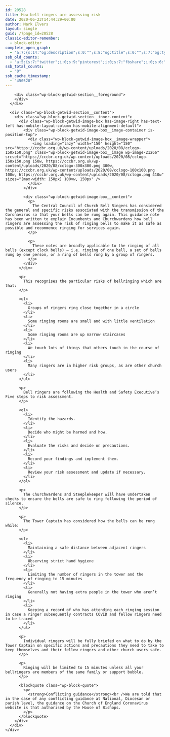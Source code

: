```yaml
---
id: 20528
title: How bell ringers are assessing risk
date: 2020-06-23T14:44:29+00:00
author: Mark Elvers
layout: single
guid: /?page_id=20528
classic-editor-remember:
  - block-editor
complete_open_graph:
  - 'a:7:{s:14:"og:description";s:0:"";s:8:"og:title";s:0:"";s:7:"og:type";s:0:"";s:12:"twitter:card";s:7:"summary";s:15:"twitter:creator";s:0:"";s:19:"twitter:description";s:0:"";s:8:"og:image";s:0:"";}'
ssb_old_counts:
  - 'a:5:{s:7:"twitter";i:0;s:9:"pinterest";i:0;s:7:"fbshare";i:0;s:6:"reddit";i:0;s:6:"tumblr";N;}'
ssb_total_counts:
  - "0"
ssb_cache_timestamp:
  - "450520"
---
```

<div class="wp-block-getwid-section">
  <div class="wp-block-getwid-section__wrapper">
    <div class="wp-block-getwid-section__inner-wrapper">
      <div class="wp-block-getwid-section__background-holder">
        <div class="wp-block-getwid-section__background">
        </div>
        
        <div class="wp-block-getwid-section__foreground">
        </div>
      </div>
      
      <div class="wp-block-getwid-section__content">
        <div class="wp-block-getwid-section__inner-content">
          <div class="wp-block-getwid-image-box has-image-right has-text-left has-mobile-layout-column has-mobile-alignment-default">
            <div class="wp-block-getwid-image-box__image-container is-position-top">
              <div class="wp-block-getwid-image-box__image-wrapper">
                <img loading="lazy" width="150" height="150" src="https://cccbr.org.uk/wp-content/uploads/2020/08/cclogo-150x150.png" class="wp-block-getwid-image-box__image wp-image-21266" srcset="https://cccbr.org.uk/wp-content/uploads/2020/08/cclogo-150x150.png 150w, https://cccbr.org.uk/wp-content/uploads/2020/08/cclogo-300x300.png 300w, https://cccbr.org.uk/wp-content/uploads/2020/08/cclogo-100x100.png 100w, https://cccbr.org.uk/wp-content/uploads/2020/08/cclogo.png 410w" sizes="(max-width: 150px) 100vw, 150px" />
              </div>
            </div>
            
            <div class="wp-block-getwid-image-box__content">
              <p>
                The Central Council of Church Bell Ringers has considered the general and specific risks associated with the transmission of the Coronavirus so that your bells can be rung again. This guidance note has been written to explain Incumbents and Churchwardens how bell ringers are assessing the risk of ringing bells to make it as safe as possible and recommence ringing for services again.
              </p>
              
              <p>
                These notes are broadly applicable to the ringing of all bells (except clock bells) – i.e. ringing of one bell, a set of bells rung by one person, or a ring of bells rung by a group of ringers.
              </p>
            </div>
          </div>
          
          <p>
            This recognises the particular risks of bellringing which are that:
          </p>
          
          <ul>
            <li>
              Groups of ringers ring close together in a circle
            </li>
            <li>
              Some ringing rooms are small and with little ventilation
            </li>
            <li>
              Some ringing rooms are up narrow staircases
            </li>
            <li>
              We touch lots of things that others touch in the course of ringing
            </li>
            <li>
              Many ringers are in higher risk groups, as are other church users
            </li>
          </ul>
          
          <p>
            Bell ringers are following the Health and Safety Executive’s Five steps to risk assessment.
          </p>
          
          <ol>
            <li>
              Identify the hazards.
            </li>
            <li>
              Decide who might be harmed and how.
            </li>
            <li>
              Evaluate the risks and decide on precautions.
            </li>
            <li>
              Record your findings and implement them.
            </li>
            <li>
              Review your risk assessment and update if necessary.
            </li>
          </ol>
          
          <p>
            The Churchwardens and Steeplekeeper will have undertaken checks to ensure the bells are safe to ring following the period of silence.
          </p>
          
          <p>
            The Tower Captain has considered how the bells can be rung while:
          </p>
          
          <ul>
            <li>
              Maintaining a safe distance between adjacent ringers
            </li>
            <li>
              Observing strict hand hygiene
            </li>
            <li>
              Limiting the number of ringers in the tower and the frequency of ringing to 15 minutes
            </li>
            <li>
              Generally not having extra people in the tower who aren’t ringing
            </li>
            <li>
              Keeping a record of who has attending each ringing session in case a ringer subsequently contracts COVID and fellow ringers need to be traced
            </li>
          </ul>
          
          <p>
            Individual ringers will be fully briefed on what to do by the Tower Captain on specific actions and precautions they need to take to keep themselves and their fellow ringers and other church users safe.
          </p>
          
          <p>
            Ringing will be limited to 15 minutes unless all your bellringers are members of the same family or support bubble.
          </p>
          
          <blockquote class="wp-block-quote">
            <p>
              <strong>Conflicting guidance</strong><br />We are told that in the case of any conflicting guidance at National, Diocesan or parish level, the guidance on the Church of England Coronavirus website is that authorised by the House of Bishops.
            </p>
          </blockquote>
        </div>
      </div>
    </div>
  </div>
</div>
